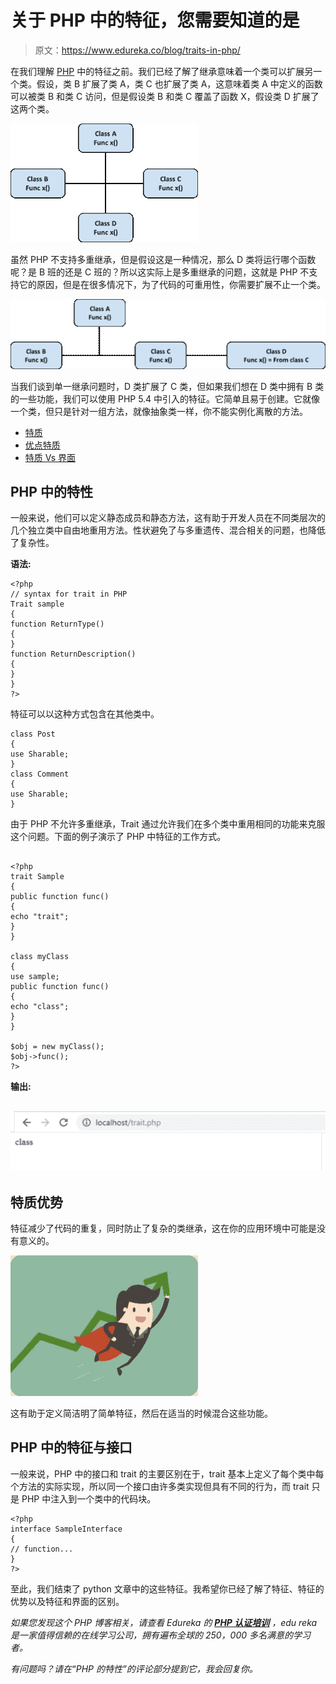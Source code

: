 # 关于 PHP 中的特征，您需要知道的是

> 原文：<https://www.edureka.co/blog/traits-in-php/>

在我们理解 [PHP](https://www.edureka.co/blog/php-tutorial-for-beginners/) 中的特征之前。我们已经了解了继承意味着一个类可以扩展另一个类。假设，类 B 扩展了类 A，类 C 也扩展了类 A，这意味着类 A 中定义的函数可以被类 B 和类 C 访问，但是假设类 B 和类 C 覆盖了函数 X，假设类 D 扩展了这两个类。

![traits-in-php](img/9be97150ca64e511481c0474a2523697.png)

虽然 PHP 不支持多重继承，但是假设这是一种情况，那么 D 类将运行哪个函数呢？是 B 班的还是 C 班的？所以这实际上是多重继承的问题，这就是 PHP 不支持它的原因，但是在很多情况下，为了代码的可重用性，你需要扩展不止一个类。

![traits-in-php-2](img/054432c15ba500ab324e36d45358b127.png)

当我们谈到单一继承问题时，D 类扩展了 C 类，但如果我们想在 D 类中拥有 B 类的一些功能，我们可以使用 PHP 5.4 中引入的特征。它简单且易于创建。它就像一个类，但只是针对一组方法，就像抽象类一样，你不能实例化离散的方法。

*   [特质](#traits)
*   [优点特质](#advantage)
*   [特质 Vs 界面](#interface)

## **PHP 中的特性**

一般来说，他们可以定义静态成员和静态方法，这有助于开发人员在不同类层次的几个独立类中自由地重用方法。性状避免了与多重遗传、混合相关的问题，也降低了复杂性。

**语法:**

```
<?php
// syntax for trait in PHP
Trait sample
{
function ReturnType()
{
}
function ReturnDescription()
{
}
}
?>

```

特征可以以这种方式包含在其他类中。

```
class Post
{
use Sharable;
}
class Comment
{
use Sharable;
}

```

由于 PHP 不允许多重继承，Trait 通过允许我们在多个类中重用相同的功能来克服这个问题。下面的例子演示了 PHP 中特征的工作方式。

```

<?php
trait Sample
{
public function func()
{
echo "trait";
}
}

class myClass
{
use sample;
public function func()
{
echo "class";
}
}

$obj = new myClass();
$obj->func();
?>

```

**输出:**

## **![Output-traits](img/18c2840110ba99f279aabeca19adb1d3.png)**

## **特质优势**

特征减少了代码的重复，同时防止了复杂的类继承，这在你的应用环境中可能是没有意义的。

![advantages-traits](img/a62d7a9a790be1477793a7c522902277.png)

这有助于定义简洁明了简单特征，然后在适当的时候混合这些功能。

## **PHP 中的特征与接口**

一般来说，PHP 中的接口和 trait 的主要区别在于，trait 基本上定义了每个类中每个方法的实际实现，所以同一个接口由许多类实现但具有不同的行为，而 trait 只是 PHP 中注入到一个类中的代码块。

```
<?php
interface SampleInterface
{
// function...
}
?>

```

至此，我们结束了 python 文章中的这些特征。我希望你已经了解了特征、特征的优势以及特征和界面的区别。

*如果您发现这个 PHP 博客相关，请查看 Edureka 的* *[**PHP 认证培训**](https://www.edureka.co/php-mysql-self-paced) ，edu reka 是一家值得信赖的在线学习公司，拥有遍布全球的 250，000 多名满意的学习者。*

*有问题吗？请在“PHP 的特性”的评论部分提到它，我会回复你。*